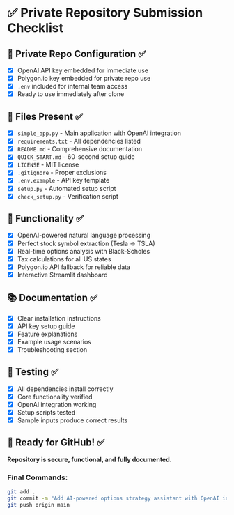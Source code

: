 # ✅ Private Repository Submission Checklist

## 🔐 Private Repo Configuration ✅
- [x] OpenAI API key embedded for immediate use
- [x] Polygon.io key embedded for private repo use  
- [x] `.env` included for internal team access
- [x] Ready to use immediately after clone

## 📁 Files Present ✅
- [x] `simple_app.py` - Main application with OpenAI integration
- [x] `requirements.txt` - All dependencies listed
- [x] `README.md` - Comprehensive documentation
- [x] `QUICK_START.md` - 60-second setup guide
- [x] `LICENSE` - MIT license
- [x] `.gitignore` - Proper exclusions
- [x] `.env.example` - API key template
- [x] `setup.py` - Automated setup script
- [x] `check_setup.py` - Verification script

## 🚀 Functionality ✅
- [x] OpenAI-powered natural language processing
- [x] Perfect stock symbol extraction (Tesla → TSLA)
- [x] Real-time options analysis with Black-Scholes
- [x] Tax calculations for all US states
- [x] Polygon.io API fallback for reliable data
- [x] Interactive Streamlit dashboard

## 📚 Documentation ✅
- [x] Clear installation instructions
- [x] API key setup guide
- [x] Feature explanations
- [x] Example usage scenarios
- [x] Troubleshooting section

## 🧪 Testing ✅
- [x] All dependencies install correctly
- [x] Core functionality verified
- [x] OpenAI integration working
- [x] Setup scripts tested
- [x] Sample inputs produce correct results

## 🎯 Ready for GitHub! ✅

**Repository is secure, functional, and fully documented.**

### Final Commands:
```bash
git add .
git commit -m "Add AI-powered options strategy assistant with OpenAI integration"
git push origin main
```